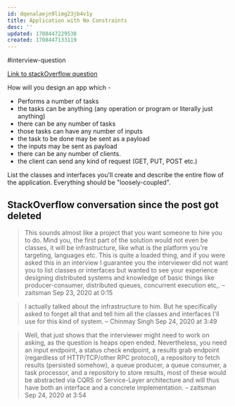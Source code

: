 ```yaml
---
id: dqenalaejn9limg23jb4v1y
title: Application with No Constraints
desc: ''
updated: 1708447229538
created: 1708447133119
---
```



#interview-question

[Link to stackOverflow question](https://stackoverflow.com/questions/64003764/design-an-application-with-no-constraints?noredirect=1#comment113242537_64003764)

How will you design an app which -

- Performs a number of tasks
- the tasks can be anything (any operation or program or literally just anything)
- there can be any number of tasks
- those tasks can have any number of inputs
- the task to be done may be sent as a payload
- the inputs may be sent as payload
- there can be any number of clients.
- the client can send any kind of request (GET, PUT, POST etc.)

List the classes and interfaces you'll create and describe the entire flow of the application. Everything should be "loosely-coupled".

## StackOverflow conversation since the post got deleted

> This sounds almost like a project that you want someone to hire you to do. Mind you, the first part of the solution would not even be classes, it will be infrastructure, like what is the platform you're targeting, languages etc. This is quite a loaded thing, and if you were asked this in an interview I guarantee you the interviewer did not want you to list classes or interfaces but wanted to see your experience designing distributed systems and knowledge of basic things like producer-consumer, distributed queues, concurrent execution etc,. – 
zaitsman
 Sep 23, 2020 at 0:15

> I actually talked about the infrastructure to him. But he specifically asked to forget all that and tell him all the classes and interfaces I'll use for this kind of system. – 
Chinmay Singh
 Sep 24, 2020 at 3:49   

> Well, that just shows that the interviewer might need to work on asking, as the question is heaps open ended. Nevertheless, you need an input endpoint, a status check endpoint, a results grab endpoint (regardless of HTTP/TCP/other RPC protocol), a repository to fetch results (persisted somehow), a queue producer, a queue consumer, a task processor, and a repository to store results, most of these would be abstracted via CQRS or Service-Layer architecture and will thus have both an interface and a concrete implementation. – 
zaitsman
 Sep 24, 2020 at 3:54